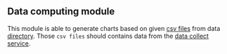## Data computing module

This module is able to generate charts based on given [csv files] from data [directory].
Those `csv files` should contains data from the [data collect service].

[csv files]:data/example-data.csv
[directory]:data
[data collect service]:https://github.com/lipinskipawel/game-collector-service
